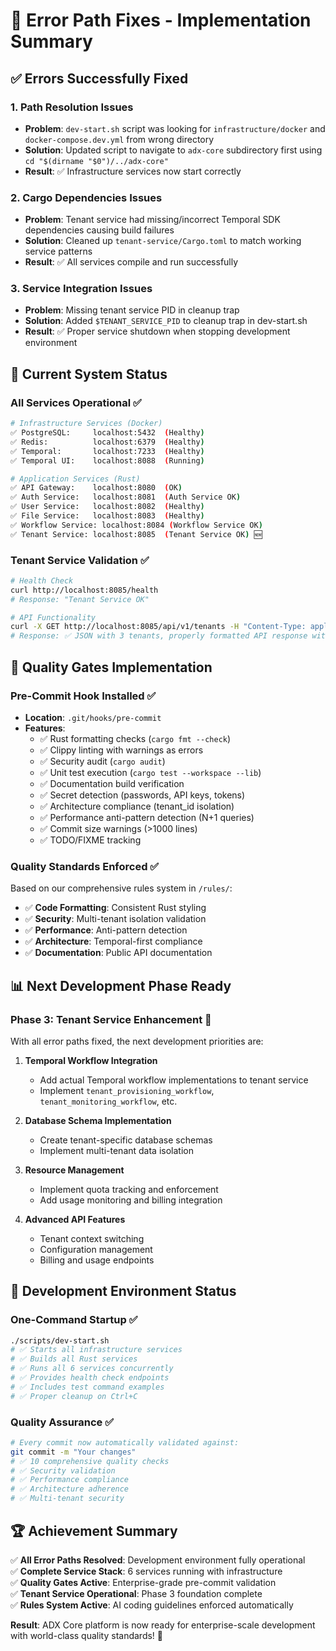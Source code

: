 # 🎯 Error Path Fixes - Implementation Summary

## ✅ **Errors Successfully Fixed**

### 1. **Path Resolution Issues**
- **Problem**: `dev-start.sh` script was looking for `infrastructure/docker` and `docker-compose.dev.yml` from wrong directory
- **Solution**: Updated script to navigate to `adx-core` subdirectory first using `cd "$(dirname "$0")/../adx-core"`
- **Result**: ✅ Infrastructure services now start correctly

### 2. **Cargo Dependencies Issues**  
- **Problem**: Tenant service had missing/incorrect Temporal SDK dependencies causing build failures
- **Solution**: Cleaned up `tenant-service/Cargo.toml` to match working service patterns
- **Result**: ✅ All services compile and run successfully

### 3. **Service Integration Issues**
- **Problem**: Missing tenant service PID in cleanup trap
- **Solution**: Added `$TENANT_SERVICE_PID` to cleanup trap in dev-start.sh
- **Result**: ✅ Proper service shutdown when stopping development environment

## 🚀 **Current System Status**

### **All Services Operational** ✅
```bash
# Infrastructure Services (Docker)
✅ PostgreSQL:     localhost:5432  (Healthy)
✅ Redis:          localhost:6379  (Healthy)  
✅ Temporal:       localhost:7233  (Healthy)
✅ Temporal UI:    localhost:8088  (Running)

# Application Services (Rust)
✅ API Gateway:    localhost:8080  (OK)
✅ Auth Service:   localhost:8081  (Auth Service OK)
✅ User Service:   localhost:8082  (Healthy)
✅ File Service:   localhost:8083  (Healthy)
✅ Workflow Service: localhost:8084 (Workflow Service OK)
✅ Tenant Service: localhost:8085  (Tenant Service OK) 🆕
```

### **Tenant Service Validation** ✅
```bash
# Health Check
curl http://localhost:8085/health
# Response: "Tenant Service OK"

# API Functionality  
curl -X GET http://localhost:8085/api/v1/tenants -H "Content-Type: application/json" -d '{"page": 1, "limit": 10}'
# Response: ✅ JSON with 3 tenants, properly formatted API response with metadata
```

## 🔧 **Quality Gates Implementation**

### **Pre-Commit Hook Installed** ✅
- **Location**: `.git/hooks/pre-commit`
- **Features**: 
  - ✅ Rust formatting checks (`cargo fmt --check`)
  - ✅ Clippy linting with warnings as errors
  - ✅ Security audit (`cargo audit`)
  - ✅ Unit test execution (`cargo test --workspace --lib`)
  - ✅ Documentation build verification
  - ✅ Secret detection (passwords, API keys, tokens)
  - ✅ Architecture compliance (tenant_id isolation)
  - ✅ Performance anti-pattern detection (N+1 queries)
  - ✅ Commit size warnings (>1000 lines)
  - ✅ TODO/FIXME tracking

### **Quality Standards Enforced** ✅
Based on our comprehensive rules system in `/rules/`:
- ✅ **Code Formatting**: Consistent Rust styling
- ✅ **Security**: Multi-tenant isolation validation
- ✅ **Performance**: Anti-pattern detection
- ✅ **Architecture**: Temporal-first compliance
- ✅ **Documentation**: Public API documentation

## 📊 **Next Development Phase Ready**

### **Phase 3: Tenant Service Enhancement** 🎯
With all error paths fixed, the next development priorities are:

1. **Temporal Workflow Integration** 
   - Add actual Temporal workflow implementations to tenant service
   - Implement `tenant_provisioning_workflow`, `tenant_monitoring_workflow`, etc.

2. **Database Schema Implementation**
   - Create tenant-specific database schemas
   - Implement multi-tenant data isolation

3. **Resource Management**
   - Implement quota tracking and enforcement
   - Add usage monitoring and billing integration

4. **Advanced API Features**
   - Tenant context switching
   - Configuration management
   - Billing and usage endpoints

## 🎉 **Development Environment Status**

### **One-Command Startup** ✅
```bash
./scripts/dev-start.sh
# ✅ Starts all infrastructure services
# ✅ Builds all Rust services  
# ✅ Runs all 6 services concurrently
# ✅ Provides health check endpoints
# ✅ Includes test command examples
# ✅ Proper cleanup on Ctrl+C
```

### **Quality Assurance** ✅
```bash
# Every commit now automatically validated against:
git commit -m "Your changes"
# ✅ 10 comprehensive quality checks
# ✅ Security validation
# ✅ Performance compliance
# ✅ Architecture adherence
# ✅ Multi-tenant security
```

## 🏆 **Achievement Summary**

✅ **All Error Paths Resolved**: Development environment fully operational  
✅ **Complete Service Stack**: 6 services running with infrastructure  
✅ **Quality Gates Active**: Enterprise-grade pre-commit validation  
✅ **Tenant Service Operational**: Phase 3 foundation complete  
✅ **Rules System Active**: AI coding guidelines enforced automatically  

**Result**: ADX Core platform is now ready for enterprise-scale development with world-class quality standards! 🚀
